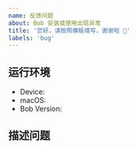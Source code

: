 ```yaml
---
name: 反馈问题
about: Bob 安装或使用出现异常
title: '您好，请按照模板填写，谢谢啦 🙏'
labels: 'bug'
---
```


<!--
⚠️ 反馈前请确保已阅读
⚠️ 反馈前请确保已阅读
⚠️ 反馈前请确保已阅读

1. 请确保你已经认真阅读了 README 文件，可能你的问题不是「问题」。
2. 请在 issues 页面搜索你的问题，很可能已被解决。
3. 如果仍旧有问题，请填写模板描述问题，以便大家理解、定位和解决问题。
-->

<!-- 这是隐藏的信息 -->
<!-- 👆👆👆这样括起来的信息将被隐藏，填写时注意不要写在里面。 -->
<!-- 点击编辑器上方的 preview 可预览你填写的效果 -->

## 运行环境
* Device: <!--e.g. MacBook Pro (Retina, 15-inch, Mid 2015)-->
* macOS: <!--e.g. 10.15.3-->
* Bob Version: <!--e.g. 0.3.0-->

## 描述问题
<!--请简洁清晰地描述问题，如果涉及 UI，希望能够提供截图-->
